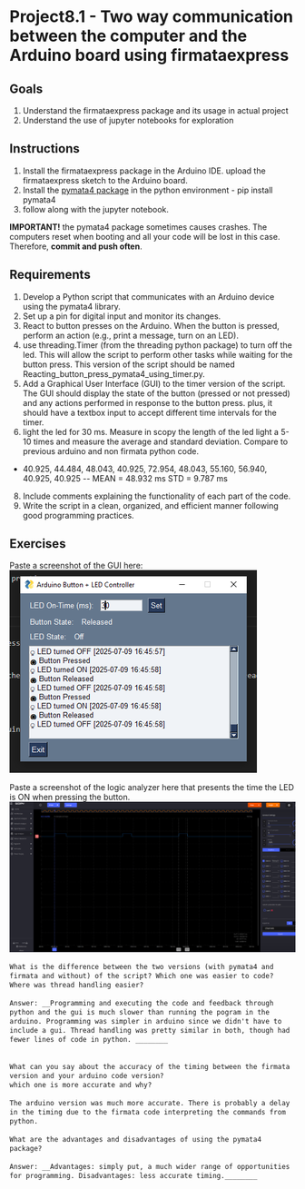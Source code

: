 # Project8.1 - Two way communication between the computer and the Arduino board using firmataexpress

## Goals
1. Understand the firmataexpress package and its usage in actual project
2. Understand the use of jupyter notebooks for exploration

## Instructions
1. Install the firmataexpress package in the Arduino IDE. upload the firmataexpress sketch to the Arduino board.
2. Install the [pymata4 package](https://mryslab.github.io/pymata4/install_pymata4/) in the python environment - pip install pymata4 
3. follow along with the jupyter notebook.

**IMPORTANT!** the pymata4 package sometimes causes crashes. The computers reset when booting and all your code will be lost in this case. Therefore, **commit and push often**.

## Requirements

1. Develop a Python script that communicates with an Arduino device using the pymata4 library.
2. Set up a pin for digital input and monitor its changes.
3. React to button presses on the Arduino. When the button is pressed, perform an action (e.g., print a message, turn on an LED).
5. use threading.Timer (from the threading python package) to turn off the led. This will allow the script to perform other tasks while waiting for the button press. This version of the script should be named Reacting_button_press_pymata4_using_timer.py.
6. Add a Graphical User Interface (GUI) to the timer version of the script. The GUI should display the state of the button (pressed or not pressed) and any actions performed in response to the button press. plus, it should have a textbox input to accept different time intervals for the timer.
7. light the led for 30 ms. Measure in scopy the length of the led light a 5-10 times and measure the average and standard deviation. Compare to previous arduino and non firmata python code.
- 40.925, 44.484, 48.043, 40.925, 72.954, 48.043, 55.160, 56.940, 40.925, 40.925
-- MEAN = 48.932 ms STD = 9.787 ms
8. Include comments explaining the functionality of each part of the code.
9. Write the script in a clean, organized, and efficient manner following good programming practices.


## Exercises
Paste a screenshot of the GUI here:
![alt text](image.png)

Paste a screenshot of the logic analyzer here that presents the time the LED is ON when pressing the button.
![alt text](image-1.png)
```
What is the difference between the two versions (with pymata4 and firmata and without) of the script? Which one was easier to code? Where was thread handling easier?

Answer: __Programming and executing the code and feedback through python and the gui is much slower than running the pogram in the arduino. Programming was simpler in arduino since we didn't have to include a gui. Thread handling was pretty similar in both, though had fewer lines of code in python. ________


What can you say about the accuracy of the timing between the firmata version and your arduino code version?
which one is more accurate and why?

The arduino version was much more accurate. There is probably a delay in the timing due to the firmata code interpreting the commands from python.

What are the advantages and disadvantages of using the pymata4 package?

Answer: __Advantages: simply put, a much wider range of opportunities for programming. Disadvantages: less accurate timing.________